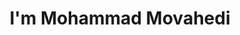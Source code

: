 ---
title : "I'm Mohammad Movahedi"
# full screen navigation
first_name : "Mohammad Hossein"
last_name : "Movahedi"
bg_image : "images/backgrounds/full-navbg.jpg"
# animated text loop
occupations:
- "Digital Marketing Analyst"
- "Data Scientist"
- "IT and Customer Support"
- "Project Manager"

# slider background image loop
slider_images:
- "images/slider/slider1.jpg"
- "images/slider/slider2.jpg"
- "images/slider/slider3.jpg"

# button
button:
  enable : true
  label : "Contact Me"
  link : "#contact"


# custom style
custom_class: "" 
custom_attributes: "" 
custom_css: ""

---